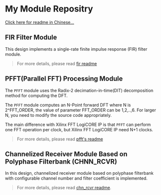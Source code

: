 # My Module Repositry

[Click here for readme in Chinese...](./README_zh.md)

## FIR Filter Module

This design implements a single-rate finite impulse response (FIR) filter module.

> For more details, please read [fir readme](./fir/readme_zh.md)

## PFFT(Parallel FFT) Processing Module

The `PFFT` module uses the Radix-2 decimation-in-time(DIT) decomposition method for computing the DFT.

The `PFFT` module computes an N-Point forward DFT where N is 2^FFT_ORDER, 
the value of parameter FFT_ORDER can be 1,2,..,6. For larger N, you need to modify 
the source code appropriately.

The main difference with Xilinx FFT LogiCORE IP is that `PFFT` can perform one FFT operation per clock, but Xilinx FFT LogiCORE IP need N+1 clocks.

> For more details, please read [pfft's readme](./pfft/readme.md)

## Channelized Receiver Module Based on Polyphase Filterbank (CHNN_RCVR)

In this design, channelized receiver module based on polyphase filterbank with configurable channel number and filter coefficient is implemented.

> For more details, please read [chn_rcvr readme](./chnn_rcvr/readme_zh.md).